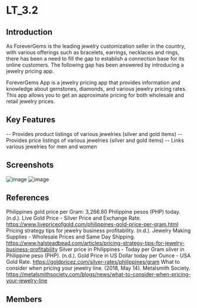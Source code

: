 # LT_3.2

## Introduction
As ForeverGems is the leading jewelry customization seller in the country, with various offerings such as bracelets, earrings, necklaces and rings, there has been a need to fill the gap to establish a connection base for its online customers. The following gap has been answered by introducing a jewelry pricing app.
	
ForeverGems App is a jewelry pricing app that provides information and knowledge about gemstones, diamonds, and various jewelry pricing rates. This app allows you to get an approximate pricing for both wholesale and retail jewelry prices.


## Key Features
-- Provides product listings of various jewelries (silver and gold items)
-- Provides price listings of various jewelries (silver and gold items)
-- Links various jewelries for men and women
## Screenshots
![image](https://user-images.githubusercontent.com/108663786/210383632-efdb2182-5dd6-4c73-881a-d45ccc25aaeb.png)
![image](https://user-images.githubusercontent.com/108663786/210383805-fe5ff719-d6b7-489d-a8f0-c4a21d882517.png)

## References
Philippines gold price per Gram: 3,266.80 Philippine pesos (PHP) today. (n.d.). Live Gold Price - Silver Price and Exchange Rate. https://www.livepriceofgold.com/philippines-gold-price-per-gram.html
Pricing strategy tips for jewelry business profitability. (n.d.). Jewelry Making Supplies - Wholesale Prices and Same Day Shipping. https://www.halsteadbead.com/articles/pricing-strategy-tips-for-jewelry-business-profitability
Silver price in Philippines - Today per Gram silver in Philippine peso (PHP). (n.d.). Gold Price in US Dollar today per Ounce - USA Gold Rate. https://goldpricez.com/silver-rates/philippines/gram
What to consider when pricing your jewelry line. (2018, May 14). Metalsmith Society. https://metalsmithsociety.com/blogs/news/what-to-consider-when-pricing-your-jewelry-line

## Members

